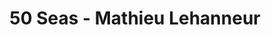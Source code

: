 ---
title: 50 Seas - Mathieu Lehanneur
layout: entry
presentation: side-by-side
object:
  - id: ptl-24701
order: 431
menu: false
---